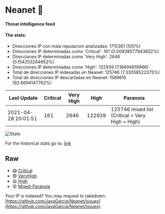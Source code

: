 # Neanet :hocho:
#### Threat intelligence feed
#### The stats:

- Direcciones IP con mala reputacion analizadas: 1715361 (100%)
- Direcciones IP determinadas como 'Critical':  161 (0.00938577943652%)
- Direcciones IP determinadas como 'Very High':  2646 (0.154253244652%)
- Direcciones IP determinadas como 'High':  122939 (7.16694619966)
- Total de direcciones IP indexadas en Neanet:  125746 (7.33058522375%)
- Total de direcciones IP descartadas en Neanet:  1589615 (92.6694147762%)

| Last Update | Critical | Very High | High | Paranoia |
| --- | --- | --- | --- | --- |
| 2021-04-28 20:01:51 | 161 | 2646 | 122939 | 125746 mixed list (Critical + Very High + High)|

![Stats](https://docs.google.com/spreadsheets/d/e/2PACX-1vSnaNMIXVabIpDJjufMlzH7poXnshF3mgd8Is1g9ytUEzVsP5my4Trn8f-xkoLLQ38xpL3HtmUexLo6/pubchart?oid=501124687&format=image)

For the historical stats go to: [link](/stats.csv)
## Raw
- :scream: [Critical](https://raw.githubusercontent.com/JavaGarcia/Neanet/master/blacklists/neanet_critical.txt)
- :fearful: [VeryHigh](https://raw.githubusercontent.com/JavaGarcia/Neanet/master/blacklists/neanet_veryHigh.txtt)
- :frowning: [High](https://raw.githubusercontent.com/JavaGarcia/Neanet/master/blacklists/neanet_high.txt)
- :dizzy_face: [Mixed-Paranoia](https://raw.githubusercontent.com/JavaGarcia/Neanet/master/blacklists/neanet_all.txt)


Your IP is indexed? You may request to takedown. [https://github.com/JavaGarcia/Neanet/issues](https://github.com/JavaGarcia/Neanet/issues)


































































































































































































































































































































































































































































































































































































































































































































































































































































































































































































































































































































































































































































































































































































































































































































































































































































































































































































































































































































































































































































































































































































































































































































































































































































































































































































































































































































































































































































































































































































































































































































































































































































































































































































































































































































































































































































































































































































































































































































































































































































































































































































































































































































































































































































































































































































































































































































































































































































































































































































































































































































































































































































































































































































































































































































































































































































































































































































































































































































































































































































































































































